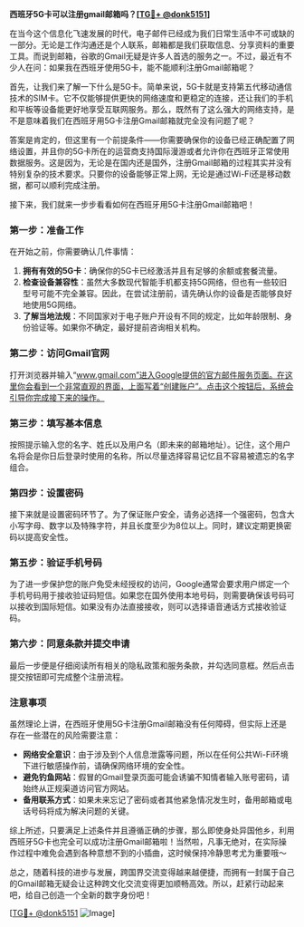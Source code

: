 **西班牙5G卡可以注册gmail邮箱吗？[[TG💪+ @donk5151](https://t.me/s/donk5151)]**

在当今这个信息化飞速发展的时代，电子邮件已经成为我们日常生活中不可或缺的一部分。无论是工作沟通还是个人联系，邮箱都是我们获取信息、分享资料的重要工具。而说到邮箱，谷歌的Gmail无疑是许多人首选的服务之一。不过，最近有不少人在问：如果我在西班牙使用5G卡，能不能顺利注册Gmail邮箱呢？

首先，让我们来了解一下什么是5G卡。简单来说，5G卡就是支持第五代移动通信技术的SIM卡。它不仅能够提供更快的网络速度和更稳定的连接，还让我们的手机和平板等设备能更好地享受互联网服务。那么，既然有了这么强大的网络支持，是不是意味着我们在西班牙用5G卡注册Gmail邮箱就完全没有问题了呢？

答案是肯定的，但这里有一个前提条件——你需要确保你的设备已经正确配置了网络设置，并且你的5G卡所在的运营商支持国际漫游或者允许你在西班牙正常使用数据服务。这是因为，无论是在国内还是国外，注册Gmail邮箱的过程其实并没有特别复杂的技术要求。只要你的设备能够正常上网，无论是通过Wi-Fi还是移动数据，都可以顺利完成注册。

接下来，我们就来一步步看看如何在西班牙用5G卡注册Gmail邮箱吧！

### 第一步：准备工作

在开始之前，你需要确认几件事情：

1. **拥有有效的5G卡**：确保你的5G卡已经激活并且有足够的余额或套餐流量。
2. **检查设备兼容性**：虽然大多数现代智能手机都支持5G网络，但也有一些较旧型号可能不完全兼容。因此，在尝试注册前，请先确认你的设备是否能够良好地使用5G网络。
3. **了解当地法规**：不同国家对于电子账户开设有不同的规定，比如年龄限制、身份验证等。如果你不确定，最好提前咨询相关机构。

### 第二步：访问Gmail官网

打开浏览器并输入“www.gmail.com”进入Google提供的官方邮件服务页面。在这里你会看到一个非常直观的界面，上面写着“创建账户”。点击这个按钮后，系统会引导你完成接下来的操作。

### 第三步：填写基本信息

按照提示输入您的名字、姓氏以及用户名（即未来的邮箱地址）。记住，这个用户名将会是你日后登录时使用的名称，所以尽量选择容易记忆且不容易被遗忘的名字组合。

### 第四步：设置密码

接下来就是设置密码环节了。为了保证账户安全，请务必选择一个强密码，包含大小写字母、数字以及特殊字符，并且长度至少为8位以上。同时，建议定期更换密码以提高安全性。

### 第五步：验证手机号码

为了进一步保护您的账户免受未经授权的访问，Google通常会要求用户绑定一个手机号码用于接收验证码短信。如果您在国外使用本地号码，则需要确保该号码可以接收到国际短信。如果没有办法直接接收，则可以选择语音通话方式接收验证码。

### 第六步：同意条款并提交申请

最后一步便是仔细阅读所有相关的隐私政策和服务条款，并勾选同意框。然后点击提交按钮即可完成整个注册流程。

### 注意事项

虽然理论上讲，在西班牙使用5G卡注册Gmail邮箱没有任何障碍，但实际上还是存在一些潜在的风险需要注意：

- **网络安全意识**：由于涉及到个人信息泄露等问题，所以在任何公共Wi-Fi环境下进行敏感操作前，请确保网络环境的安全性。
- **避免钓鱼网站**：假冒的Gmail登录页面可能会诱骗不知情者输入账号密码，请始终从正规渠道访问官方网站。
- **备用联系方式**：如果未来忘记了密码或者其他紧急情况发生时，备用邮箱或电话号码将成为解决问题的关键。

综上所述，只要满足上述条件并且遵循正确的步骤，那么即使身处异国他乡，利用西班牙5G卡也完全可以成功注册Gmail邮箱啦！当然啦，凡事无绝对，在实际操作过程中难免会遇到各种意想不到的小插曲，这时候保持冷静思考尤为重要哦～

总之，随着科技的进步与发展，跨国界交流变得越来越便捷，而拥有一封属于自己的Gmail邮箱无疑会让这种跨文化交流变得更加顺畅高效。所以，赶紧行动起来吧，给自己创造一个全新的数字身份吧！

[[TG💪+ @donk5151](https://t.me/s/donk5151) ![Image](https://i.postimg.cc/rwNCRYN7/Snipaste-2025-04-30-17-27-05.png)]
